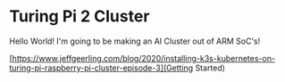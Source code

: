 # Turing Pi 2 Cluster

Hello World! I'm going to be making an AI Cluster out of ARM SoC's!

[https://www.jeffgeerling.com/blog/2020/installing-k3s-kubernetes-on-turing-pi-raspberry-pi-cluster-episode-3](Getting Started)
